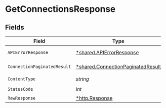 # GetConnectionsResponse


## Fields

| Field                                                                                 | Type                                                                                  | Required                                                                              | Description                                                                           |
| ------------------------------------------------------------------------------------- | ------------------------------------------------------------------------------------- | ------------------------------------------------------------------------------------- | ------------------------------------------------------------------------------------- |
| `APIErrorResponse`                                                                    | [*shared.APIErrorResponse](../../models/shared/apierrorresponse.md)                   | :heavy_minus_sign:                                                                    | Bad Request                                                                           |
| `ConnectionPaginatedResult`                                                           | [*shared.ConnectionPaginatedResult](../../models/shared/connectionpaginatedresult.md) | :heavy_minus_sign:                                                                    | List of connections                                                                   |
| `ContentType`                                                                         | *string*                                                                              | :heavy_check_mark:                                                                    | N/A                                                                                   |
| `StatusCode`                                                                          | *int*                                                                                 | :heavy_check_mark:                                                                    | N/A                                                                                   |
| `RawResponse`                                                                         | [*http.Response](https://pkg.go.dev/net/http#Response)                                | :heavy_minus_sign:                                                                    | N/A                                                                                   |